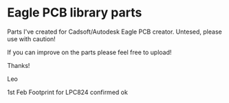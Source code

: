 # Eagle PCB library parts

Parts I've created for Cadsoft/Autodesk Eagle PCB creator. Untesed, please use with caution!

If you can improve on the parts please feel free to upload!

Thanks!

Leo

1st Feb
Footprint for LPC824 confirmed ok

